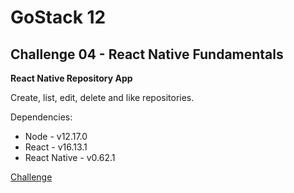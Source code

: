 # GoStack 12
## Challenge 04 - React Native Fundamentals

**React Native Repository App**

Create, list, edit, delete and like repositories.

Dependencies:

* Node - v12.17.0
* React - v16.13.1
* React Native - v0.62.1

[Challenge](https://github.com/Rocketseat/bootcamp-gostack-desafios/tree/master/desafio-conceitos-react-native)
